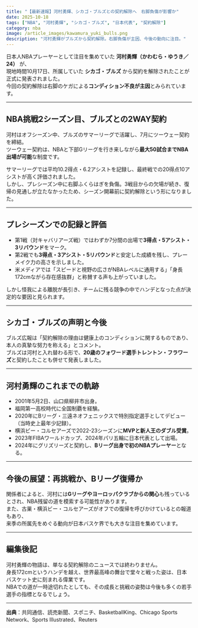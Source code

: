 ```yaml
---
title: "【最新速報】河村勇輝、シカゴ・ブルズとの契約解除へ　右脚負傷が影響か"
date: 2025-10-18
tags: ["NBA", "河村勇輝", "シカゴ・ブルズ", "日本代表", "契約解除"]
category: nba
image: /article_images/kawamura_yuki_bulls.png
description: "河村勇輝がブルズから契約解除。右脚負傷が主因、今後の動向に注目。"
---
```


日本人NBAプレーヤーとして注目を集めていた **河村勇輝（かわむら・ゆうき／24）** が、  
現地時間10月17日、所属していた **シカゴ・ブルズ** から契約を解除されたことが正式に発表されました。  
今回の契約解除は右脚のケガによる**コンディション不良が主因**とみられています。

---

## NBA挑戦2シーズン目、ブルズとの2WAY契約

河村はオフシーズン中、ブルズのサマーリーグで活躍し、7月にツーウェー契約を締結。  
ツーウェー契約は、NBAと下部Gリーグを行き来しながら**最大50試合までNBA出場が可能**な制度です。

サマーリーグでは平均10.2得点・6.2アシストを記録し、最終戦での20得点10アシストが高く評価されました。  
しかし、プレシーズン中に右脚ふくらはぎを負傷。3戦目からの欠場が続き、復帰の見通しが立たなかったため、シーズン開幕前に契約解除という形になりました。

---

## プレシーズンでの記録と評価

- 第1戦（対キャバリアーズ戦）ではわずか7分間の出場で**3得点・5アシスト・3リバウンド**をマーク。  
- 第2戦でも**3得点・3アシスト・5リバウンド**と安定した成績を残し、プレーメイク力の高さを示しました。  
- 米メディアでは「スピードと視野の広さがNBAレベルに通用する」「身長172cmながら存在感抜群」と称賛する声も上がっていました。

しかし怪我による離脱が長引き、チームに残る競争の中でハンデとなった点が決定的な要因と見られます。

---

## シカゴ・ブルズの声明と今後

ブルズ広報は「契約解除の理由は健康上のコンディションに関するものであり、本人の真摯な努力を称える」とコメント。  
ブルズは河村と入れ替わる形で、**20歳のフォワード選手トレントン・フラワーズ**と契約したことも併せて発表しました。

---

## 河村勇輝のこれまでの軌跡

- 2001年5月2日、山口県柳井市出身。  
- 福岡第一高校時代に全国制覇を経験。  
- 2020年にBリーグ・三遠ネオフェニックスで特別指定選手としてデビュー（当時史上最年少記録）。  
- 横浜ビー・コルセアーズで2022-23シーズンに**MVPと新人王のダブル受賞**。  
- 2023年FIBAワールドカップ、2024年パリ五輪に日本代表として出場。  
- 2024年にグリズリーズと契約し、**Bリーグ出身で初のNBAプレーヤー**となる。

---

## 今後の展望：再挑戦か、Bリーグ復帰か

関係者によると、河村には**Gリーグやヨーロッパクラブからの関心**も残っているとされ、NBA残留の道を模索する可能性があります。  
また、古巣・横浜ビー・コルセアーズがオフでの復帰を呼びかけているとの報道もあり、  
来季の所属先をめぐる動向が日本バスケ界でも大きな注目を集めています。

---

## 編集後記

河村勇輝の物語は、単なる契約解除のニュースでは終わりません。  
身長172cmというハンデを越え、世界最高峰の舞台で堂々と戦った姿は、日本バスケット史に刻まれる偉業です。  
NBAでの道が一時途切れたとしても、その成長と挑戦の姿勢は今後も多くの若手選手の指標となるでしょう。

---

**出典**：共同通信、読売新聞、スポニチ、BasketballKing、Chicago Sports Network、Sports Illustrated、Reuters
